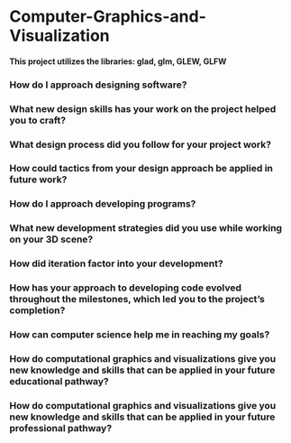 # Computer-Graphics-and-Visualization
#### This project utilizes the libraries: glad, glm, GLEW, GLFW

### How do I approach designing software?

### What new design skills has your work on the project helped you to craft?

### What design process did you follow for your project work?

### How could tactics from your design approach be applied in future work?

### How do I approach developing programs?

### What new development strategies did you use while working on your 3D scene?

### How did iteration factor into your development?

### How has your approach to developing code evolved throughout the milestones, which led you to the project’s completion?

### How can computer science help me in reaching my goals?

### How do computational graphics and visualizations give you new knowledge and skills that can be applied in your future educational pathway?

### How do computational graphics and visualizations give you new knowledge and skills that can be applied in your future professional pathway?
